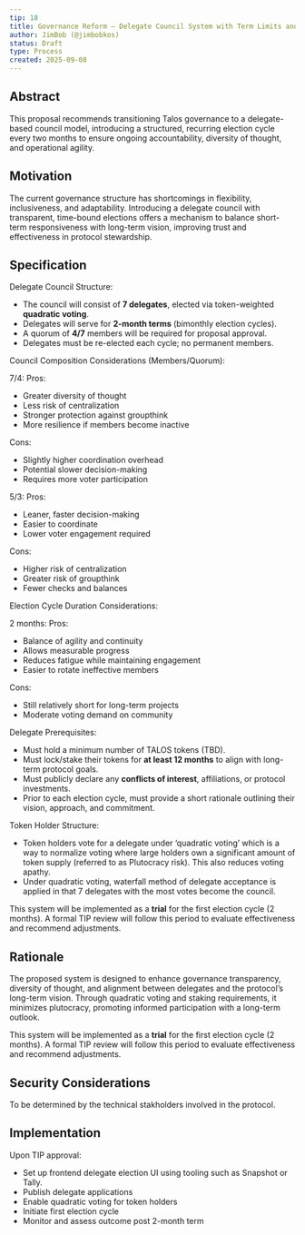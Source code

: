 ```yaml
---
tip: 18
title: Governance Reform – Delegate Council System with Term Limits and Eligibility Criteria
author: JimBob (@jimbobkos)
status: Draft
type: Process
created: 2025-09-08
---
```


## Abstract

This proposal recommends transitioning Talos governance to a delegate-based council model, introducing a structured, recurring election cycle every two months to ensure ongoing accountability, diversity of thought, and operational agility.

## Motivation

The current governance structure has shortcomings in flexibility, inclusiveness, and adaptability. Introducing a delegate council with transparent, time-bound elections offers a mechanism to balance short-term responsiveness with long-term vision, improving trust and effectiveness in protocol stewardship.

## Specification

Delegate Council Structure:
- The council will consist of **7 delegates**, elected via token-weighted **quadratic voting**.
- Delegates will serve for **2-month terms** (bimonthly election cycles).
- A quorum of **4/7** members will be required for proposal approval.
- Delegates must be re-elected each cycle; no permanent members.

Council Composition Considerations (Members/Quorum):

7/4:
Pros:
- Greater diversity of thought
- Less risk of centralization
- Stronger protection against groupthink
- More resilience if members become inactive

Cons:
- Slightly higher coordination overhead
- Potential slower decision-making
- Requires more voter participation

5/3:
Pros:
- Leaner, faster decision-making
- Easier to coordinate
- Lower voter engagement required

Cons:
- Higher risk of centralization
- Greater risk of groupthink
- Fewer checks and balances

Election Cycle Duration Considerations:

2 months:
Pros:
- Balance of agility and continuity
- Allows measurable progress
- Reduces fatigue while maintaining engagement
- Easier to rotate ineffective members

Cons:
- Still relatively short for long-term projects
- Moderate voting demand on community

Delegate Prerequisites:
- Must hold a minimum number of TALOS tokens (TBD).
- Must lock/stake their tokens for **at least 12 months** to align with long-term protocol goals.
- Must publicly declare any **conflicts of interest**, affiliations, or protocol investments.
- Prior to each election cycle, must provide a short rationale outlining their vision, approach, and commitment.

Token Holder Structure:
- Token holders vote for a delegate under ‘quadratic voting’ which is a way to normalize voting where large holders own a significant amount of token supply (referred to as Plutocracy risk). This also reduces voting apathy. 
- Under quadratic voting, waterfall method of delegate acceptance is applied in that 7 delegates with the most votes become the council.

This system will be implemented as a **trial** for the first election cycle (2 months). A formal TIP review will follow this period to evaluate effectiveness and recommend adjustments.

## Rationale

The proposed system is designed to enhance governance transparency, diversity of thought, and alignment between delegates and the protocol’s long-term vision. Through quadratic voting and staking requirements, it minimizes plutocracy, promoting informed participation with a long-term outlook.

This system will be implemented as a **trial** for the first election cycle (2 months). A formal TIP review will follow this period to evaluate effectiveness and recommend adjustments.

## Security Considerations

To be determined by the technical stakholders involved in the protocol.

## Implementation

Upon TIP approval:
- Set up frontend delegate election UI using tooling such as Snapshot or Tally.
- Publish delegate applications
- Enable quadratic voting for token holders
- Initiate first election cycle
- Monitor and assess outcome post 2-month term